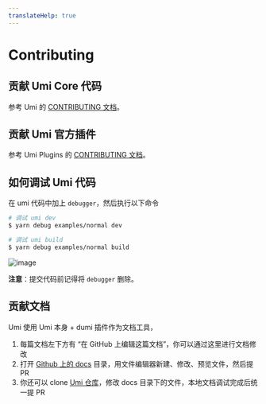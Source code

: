 ```yaml
---
translateHelp: true
---
```


# Contributing


## 贡献 Umi Core 代码

参考 Umi 的 [CONTRIBUTING 文档](https://github.com/umijs/umi/blob/master/CONTRIBUTING.md)。

## 贡献 Umi 官方插件

参考 Umi Plugins 的 [CONTRIBUTING 文档](https://github.com/umijs/plugins/blob/master/CONTRIBUTING.md)。

## 如何调试 Umi 代码

在 umi 代码中加上 `debugger`，然后执行以下命令

```sh
# 调试 umi dev
$ yarn debug examples/normal dev

# 调试 umi build
$ yarn debug examples/normal build
```

![image](https://user-images.githubusercontent.com/13595509/82630300-e56b6d80-9c24-11ea-9966-5e9f38889518.png)

**注意**：提交代码前记得将 `debugger` 删除。

## 贡献文档

Umi 使用 Umi 本身 + dumi 插件作为文档工具，

1. 每篇文档左下方有 “在 GitHub 上编辑这篇文档”，你可以通过这里进行文档修改
2. 打开 [Github 上的 docs](https://github.com/umijs/umi/tree/master/docs) 目录，用文件编辑器新建、修改、预览文件，然后提 PR
3. 你还可以 clone [Umi 仓库](https://github.com/umijs/umi)，修改 docs 目录下的文件，本地文档调试完成后统一提 PR
